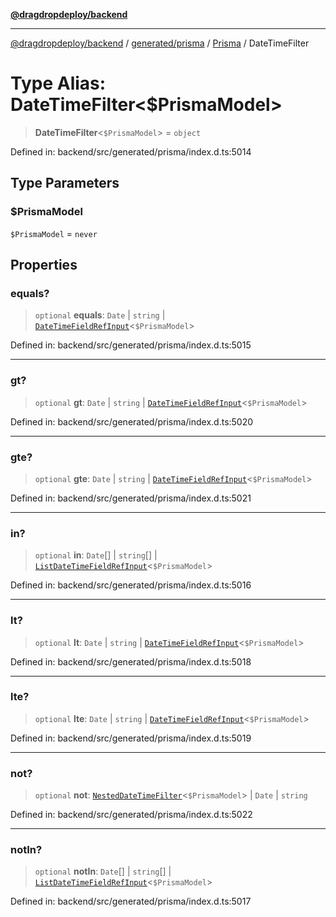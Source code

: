 [**@dragdropdeploy/backend**](../../../../../README.md)

***

[@dragdropdeploy/backend](../../../../../README.md) / [generated/prisma](../../../README.md) / [Prisma](../README.md) / DateTimeFilter

# Type Alias: DateTimeFilter\<$PrismaModel\>

> **DateTimeFilter**\<`$PrismaModel`\> = `object`

Defined in: backend/src/generated/prisma/index.d.ts:5014

## Type Parameters

### $PrismaModel

`$PrismaModel` = `never`

## Properties

### equals?

> `optional` **equals**: `Date` \| `string` \| [`DateTimeFieldRefInput`](DateTimeFieldRefInput.md)\<`$PrismaModel`\>

Defined in: backend/src/generated/prisma/index.d.ts:5015

***

### gt?

> `optional` **gt**: `Date` \| `string` \| [`DateTimeFieldRefInput`](DateTimeFieldRefInput.md)\<`$PrismaModel`\>

Defined in: backend/src/generated/prisma/index.d.ts:5020

***

### gte?

> `optional` **gte**: `Date` \| `string` \| [`DateTimeFieldRefInput`](DateTimeFieldRefInput.md)\<`$PrismaModel`\>

Defined in: backend/src/generated/prisma/index.d.ts:5021

***

### in?

> `optional` **in**: `Date`[] \| `string`[] \| [`ListDateTimeFieldRefInput`](ListDateTimeFieldRefInput.md)\<`$PrismaModel`\>

Defined in: backend/src/generated/prisma/index.d.ts:5016

***

### lt?

> `optional` **lt**: `Date` \| `string` \| [`DateTimeFieldRefInput`](DateTimeFieldRefInput.md)\<`$PrismaModel`\>

Defined in: backend/src/generated/prisma/index.d.ts:5018

***

### lte?

> `optional` **lte**: `Date` \| `string` \| [`DateTimeFieldRefInput`](DateTimeFieldRefInput.md)\<`$PrismaModel`\>

Defined in: backend/src/generated/prisma/index.d.ts:5019

***

### not?

> `optional` **not**: [`NestedDateTimeFilter`](NestedDateTimeFilter.md)\<`$PrismaModel`\> \| `Date` \| `string`

Defined in: backend/src/generated/prisma/index.d.ts:5022

***

### notIn?

> `optional` **notIn**: `Date`[] \| `string`[] \| [`ListDateTimeFieldRefInput`](ListDateTimeFieldRefInput.md)\<`$PrismaModel`\>

Defined in: backend/src/generated/prisma/index.d.ts:5017

